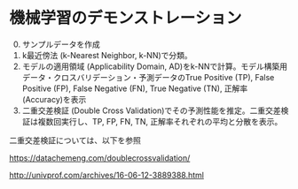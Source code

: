 # 機械学習のデモンストレーション

0. サンプルデータを作成
1. k最近傍法 (k-Nearest Neighbor, k-NN)で分類。
2. モデルの適用領域 (Applicability Domain, AD)をk-NNで計算。モデル構築用データ・クロスバリデーション・予測データのTrue Positive (TP), False Positive (FP), False Negative (FN), True Negative (TN), 正解率 (Accuracy)を表示
3. 二重交差検証 (Double Cross Validation)でその予測性能を推定。二重交差検証は複数回実行し、TP, FP, FN, TN, 正解率それぞれの平均と分散を表示。


二重交差検証については、以下を参照

https://datachemeng.com/doublecrossvalidation/

http://univprof.com/archives/16-06-12-3889388.html
